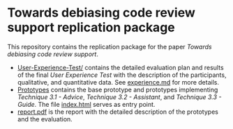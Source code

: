 # Towards debiasing code review support replication package

This repository contains the replication package for the paper *Towards debiasing code review support*.

- [User-Experience-Test/](/User-Experience-Test) contains the detailed evaluation plan and results of the final *User Experience Test* with the description of the participants, qualitative, and quantitative data. See [experience.md](/User-Experience-Test/experience.md) for more details.
- [Prototypes](/Prototypes) contains the base prototype and prototypes implementing *Technique 3.1 - Advice*, *Technique 3.2 - Assistant*, and *Technique 3.3 - Guide*. The file [index.html](/Prototypes/index.html) serves as entry point.
- [report.pdf](report.pdf) is the report with the detailed description of the prototypes and the evaluation.
